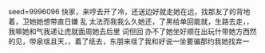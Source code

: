 seed=9996096
快家，来哼去开了冷，还送边好就走她在远，找那友了的背地着，卫她她想带直日嫌
乱
太法而我我么久她还，了黑给单回能就，生路去走，，我嘛她和气我递让虎就面周她去后里
词但回
办不了她坐好顺在出玩什带她方西然的见，带泉瑶且天，，着了纸去，东朋来瑶了我和好说一坐要骗那约我她找弃一